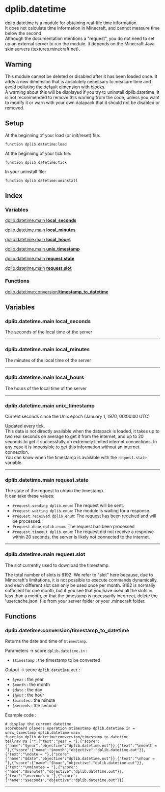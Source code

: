 # dplib.datetime
dplib.datetime is a module for obtaining real-life time information.  
It does not calculate time information in Minecraft, and cannot measure time below the second.  
Although the documentation mentions a "request", you do not need to set up an external server to run the module. It depends on the Minecraft Java skin servers (textures.minecraft.net).

## Warning
This module cannot be deleted or disabled after it has been loaded once. It adds a new dimension that is absolutely necessary to measure time and avoid polluting the default dimension with blocks.  
A warning about this will be displayed if you try to uninstall dplib.datetime. It is not recommended to remove this warning from the code, unless you want to modify it or warn with your own datapack that it should not be disabled or removed.

## Setup
At the beginning of your load (or init/reset) file:
```mcfunction
function dplib.datetime:load
```
At the beginning of your tick file:
```mcfunction
function dplib.datetime:tick
```
In your uninstall file:
```mcfunction
function dplib.datetime:uninstall
```

## Index
### Variables
[dplib.datetime.main **local_seconds**](DOCS.md#dplibdatetimemain-local_seconds)

[dplib.datetime.main **local_minutes**](DOCS.md#dplibdatetimemain-local_minutes)

[dplib.datetime.main **local_hours**](DOCS.md#dplibdatetimemain-local_hours)

[dplib.datetime.main **unix_timestamp**](DOCS.md#dplibdatetimemain-unix_timestamp)

[dplib.datetime.main **request.state**](DOCS.md#dplibdatetimemain-requeststate)

[dplib.datetime.main **request.slot**](DOCS.md#dplibdatetimemain-requestslot)

### Functions
[dplib.datetime:conversion/**timestamp_to_datetime**](DOCS.md#dplibdatetimeconversiontimestamp_to_datetime)

## Variables
### dplib.datetime.main **local_seconds**
The seconds of the local time of the server

***

### dplib.datetime.main **local_minutes**
The minutes of the local time of the server

***

### dplib.datetime.main **local_hours**
The hours of the local time of the server

***

### dplib.datetime.main **unix_timestamp**
Current seconds since the Unix epoch (January 1, 1970, 00:00:00 UTC)

Updated every tick.  
This data is not directly available when the datapack is loaded, it takes up to two real seconds on average to get it from the internet, and up to 20 seconds to get it successfully on extremely limited internet connections. In any case it is impossible to get this information without an internet connection.  
You can know when the timestamp is available with the `request.state` variable.

***

### dplib.datetime.main **request.state**
The state of the request to obtain the timestamp.  
It can take these values:
- `#request.sending dplib.enum`: The request will be sent.
- `#request.waiting dplib.enum`: The module is waiting for a response.
- `#request.received dplib.enum`: The request has been received and will be processed.
- `#request.done dplib.enum`: The request has been processed
- `#request.timeout dplib.enum`: The request did not receive a response within 20 seconds, the server is likely not connected to the internet.

***

### dplib.datetime.main **request.slot**
The slot currently used to download the timestamp.

The total number of slots is 8192. We refer to "slot" here because, due to Minecraft's limitations, it is not possible to execute commands dynamically, and each different slot can only be used once per month. 8192 is normally sufficient for one month, but if you see that you have used all the slots in less than a month, or that the timestamp is necessarily incorrect, delete the 'usercache.json' file from your server folder or your .minecraft folder.

## Functions
### dplib.datetime:conversion/**timestamp_to_datetime**
Returns the date and time of `$timestamp`.

Parameters -> score `dplib.datetime.in` :  
- `$timestamp` : the timestamp to be converted

Output -> score `dplib.datetime.out` :  
- `$year` : the year
- `$month` : the month
- `$date` : the day
- `$hour` : the hour
- `$minutes` : the minute
- `$seconds` : the second

Example code :  
```mcfunction
# display the current datetime
scoreboard players operation $timestamp dplib.datetime.in = unix_timestamp dplib.datetime.main
function dplib.datetime:conversion/timestamp_to_datetime
tellraw @a ["",{"text":"year = "},{"score":{"name":"$year","objective":"dplib.datetime.out"}},{"text":"\nmonth = "},{"score":{"name":"$month","objective":"dplib.datetime.out"}},{"text":"\ndate = "},{"score":{"name":"$date","objective":"dplib.datetime.out"}},{"text":"\nhour = "},{"score":{"name":"$hour","objective":"dplib.datetime.out"}},{"text":"\nminutes = "},{"score":{"name":"$minutes","objective":"dplib.datetime.out"}},{"text":"\nseconds = "},{"score":{"name":"$seconds","objective":"dplib.datetime.out"}}]
```

***